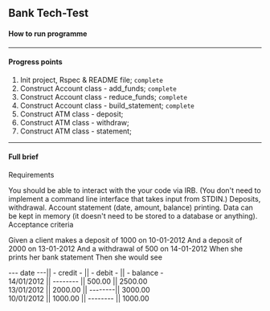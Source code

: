 ## Bank Tech-Test

#### How to run programme

---

#### Progress points
1) Init project, Rspec & README file; `complete` <br>
2) Construct Account class - add_funds; `complete` <br>
3) Construct Account class - reduce_funds; `complete`<br>
4) Construct Account class - build_statement; `complete`<br>
5) Construct ATM class - deposit; <br>
6) Construct ATM class - withdraw; <br>
7) Construct ATM class - statement; <br>

---

#### Full brief
Requirements

You should be able to interact with the your code via IRB. (You don't need to implement a command line interface that takes input from STDIN.)
Deposits, withdrawal.
Account statement (date, amount, balance) printing.
Data can be kept in memory (it doesn't need to be stored to a database or anything).
Acceptance criteria

Given a client makes a deposit of 1000 on 10-01-2012 And a deposit of 2000 on 13-01-2012 And a withdrawal of 500 on 14-01-2012 When she prints her bank statement Then she would see

--- date ---|| - credit - || - debit - || - balance -  <br>
14/01/2012 || -------- ||  500.00 || 2500.00 <br>
13/01/2012 || 2000.00 || --------|| 3000.00 <br>
10/01/2012 || 1000.00 || -------- || 1000.00
